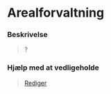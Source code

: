 # Arealforvaltning

### Beskrivelse

> ?

### Hjælp med at vedligeholde

> [Rediger](https://github.com/FMDatahub/Portal/blob/main/docs/Moduler/Arealforvaltning/index.md)
